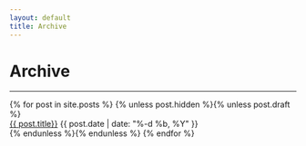 ```yaml
---
layout: default
title: Archive
---
```


# Archive
<hr>
<section class="archive_list">
  {% for post in site.posts %}
  {% unless post.hidden %}{% unless post.draft %}
  <div class="post_title hang">
    <a class="nodeco" href="{{ post.url | prepend: site.baseurl }}">{{ post.title}}</a>
    <span class="post_date">{{ post.date | date: "%-d %b, %Y" }}</span>
  </div>
  {% endunless %}{% endunless %}
  {% endfor %}
</section>



